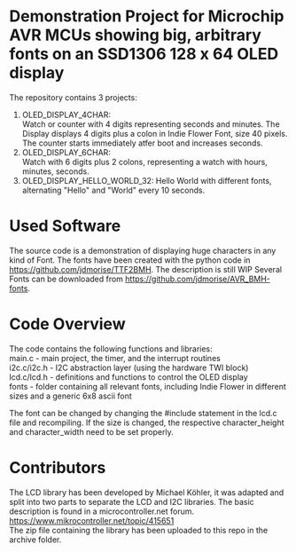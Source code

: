 # Demonstration Project for Microchip AVR MCUs showing big, arbitrary fonts on an SSD1306 128 x 64 OLED display

The repository contains 3 projects: 
1. OLED_DISPLAY_4CHAR:    
	Watch or counter with 4 digits representing seconds and minutes. The Display displays 4 digits plus a colon in Indie Flower Font, size 40 pixels. The counter starts immediately atfer boot and increases seconds. 
2. OLED_DISPLAY_6CHAR:    
	Watch with 6 digits plus 2 colons, representing a watch with hours, minutes, seconds. 
3. OLED_DISPLAY_HELLO_WORLD_32: 
	Hello World with different fonts, alternating "Hello" and "World" every 10 seconds. 
	
# Used Software
The source code is a demonstration of displaying huge characters in any kind of Font. The fonts have been created with the python code in https://github.com/jdmorise/TTF2BMH. The description is still WIP
Several Fonts can be downloaded from https://github.com/jdmorise/AVR_BMH-fonts. 

# Code Overview
The code contains the following functions and libraries:    
main.c - main project, the timer, and the interrupt routines   
i2c.c/i2c.h - I2C abstraction layer (using the hardware TWI block)   
lcd.c/lcd.h - definitions and functions to control the OLED display   
fonts - folder containing all relevant fonts, including Indie Flower in different sizes and a generic 6x8 ascii font

The font can be changed by changing the #include statement in the lcd.c file and recompiling. If the size is changed, the respective character_height and character_width need to be set properly. 

# Contributors
The LCD  library has been developed by Michael Köhler, it was adapted and split into two parts to separate the LCD and I2C libraries. The basic description is found in a microcontroller.net forum.    
https://www.mikrocontroller.net/topic/415651   
The zip file containing the library has been uploaded to this repo in the archive folder. 
